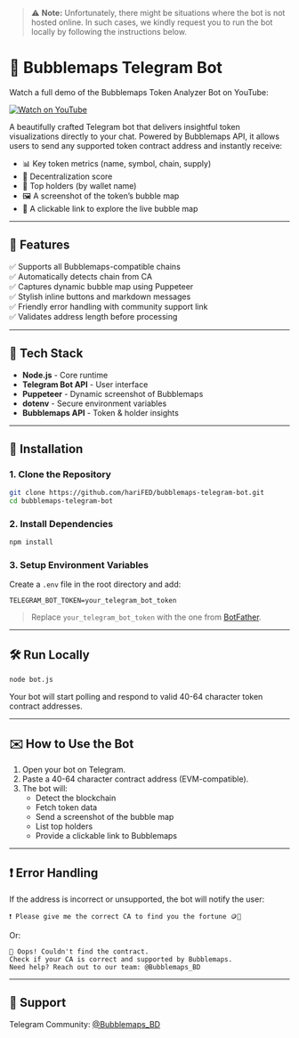 
> ⚠️ **Note:** Unfortunately, there might be situations where the bot is not hosted online. In such cases, we kindly request you to run the bot locally by following the instructions below.

# 💬 Bubblemaps Telegram Bot

Watch a full demo of the Bubblemaps Token Analyzer Bot on YouTube:

[![Watch on YouTube](https://img.youtube.com/vi/rjYZFnBdVp4/0.jpg)](https://youtu.be/rjYZFnBdVp4)

A beautifully crafted Telegram bot that delivers insightful token visualizations directly to your chat. Powered by Bubblemaps API, it allows users to send any supported token contract address and instantly receive:

- 📊 Key token metrics (name, symbol, chain, supply)
- 🧠 Decentralization score
- 👤 Top holders (by wallet name)
- 🖼️ A screenshot of the token’s bubble map
- 🔗 A clickable link to explore the live bubble map

---

## 🌟 Features

✅ Supports all Bubblemaps-compatible chains  
✅ Automatically detects chain from CA  
✅ Captures dynamic bubble map using Puppeteer  
✅ Stylish inline buttons and markdown messages  
✅ Friendly error handling with community support link  
✅ Validates address length before processing

---

## 🚀 Tech Stack

- **Node.js** - Core runtime
- **Telegram Bot API** - User interface
- **Puppeteer** - Dynamic screenshot of Bubblemaps
- **dotenv** - Secure environment variables
- **Bubblemaps API** - Token & holder insights

---

## 🔧 Installation

### 1. Clone the Repository

```bash
git clone https://github.com/hariFED/bubblemaps-telegram-bot.git
cd bubblemaps-telegram-bot
```

### 2. Install Dependencies

```bash
npm install
```

### 3. Setup Environment Variables

Create a `.env` file in the root directory and add:

```
TELEGRAM_BOT_TOKEN=your_telegram_bot_token
```

> Replace `your_telegram_bot_token` with the one from [BotFather](https://t.me/BotFather).

---

## 🛠️ Run Locally

```bash
node bot.js
```

Your bot will start polling and respond to valid 40-64 character token contract addresses.

---

## ✉️ How to Use the Bot

1. Open your bot on Telegram.
2. Paste a 40-64 character contract address (EVM-compatible).
3. The bot will:
   - Detect the blockchain
   - Fetch token data
   - Send a screenshot of the bubble map
   - List top holders
   - Provide a clickable link to Bubblemaps

---

## ❗ Error Handling

If the address is incorrect or unsupported, the bot will notify the user:

```
❗ Please give me the correct CA to find you the fortune 🪙🔮
```

Or:

```
🚫 Oops! Couldn't find the contract.
Check if your CA is correct and supported by Bubblemaps.
Need help? Reach out to our team: @Bubblemaps_BD
```

---

## 💬 Support

Telegram Community: [@Bubblemaps_BD](https://t.me/Bubblemaps_BD)
